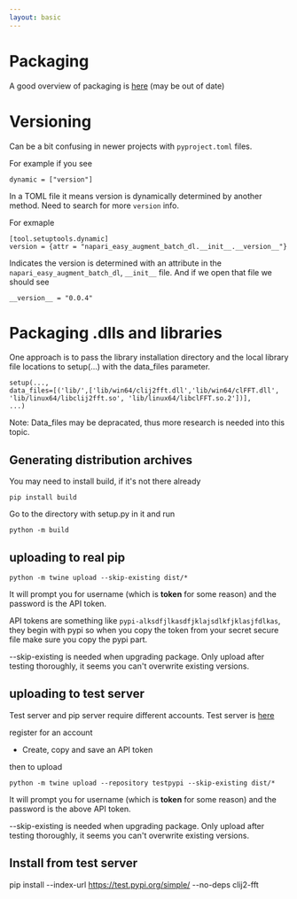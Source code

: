 ```yaml
---
layout: basic
---
```


# Packaging 

A good overview of packaging is [here](https://packaging.python.org/en/latest/tutorials/packaging-projects/)
(may be out of date)

# Versioning

Can be a bit confusing in newer projects with ```pyproject.toml``` files.

For example if you see 

```
dynamic = ["version"]
```

In a TOML file it means version is dynamically determined by another method.  Need to search for more ```version``` info. 

For exmaple

```
[tool.setuptools.dynamic]
version = {attr = "napari_easy_augment_batch_dl.__init__.__version__"}
```

Indicates the version is determined with an attribute in the ```napari_easy_augment_batch_dl```, ```__init__``` file.   And if we open that file we should see

```
__version__ = "0.0.4"
```

# Packaging .dlls and libraries

One approach is to pass the library installation directory and the local library file locations to setup(...) with the data_files parameter.

```
setup(...,
data_files=[('lib/',['lib/win64/clij2fft.dll','lib/win64/clFFT.dll', 'lib/linux64/libclij2fft.so', 'lib/linux64/libclFFT.so.2'])],
...)
```

Note:  Data_files may be depracated, thus more research is needed into this topic.

## Generating distribution archives

You may need to install build, if it's not there already

```
pip install build
```

Go to the directory with setup.py in it and run


```
python -m build
```
## uploading to real pip

```
python -m twine upload --skip-existing dist/*
```

It will prompt you for username (which is __token__ for some reason) and the password is the API token.

API tokens are something like ```pypi-alksdfjlkasdfjklajsdlkfjklasjfdlkas```, they begin with pypi so when you copy the token from your secret secure file make sure you copy the pypi part. 

--skip-existing is needed when upgrading package.  Only upload after testing thoroughly, it seems you can't overwrite existing versions.

## uploading to test server

Test server and pip server require different accounts.
Test server is [here](https://test.pypi.org/manage/projects/)

register for an account

* Create, copy and save an API token

then to upload

```
python -m twine upload --repository testpypi --skip-existing dist/*
```

It will prompt you for username (which is __token__ for some reason) and the password is the above API token.

--skip-existing is needed when upgrading package.  Only upload after testing thoroughly, it seems you can't overwrite existing versions.

## Install from test server

 pip install --index-url https://test.pypi.org/simple/ --no-deps clij2-fft




